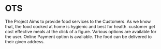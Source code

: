 # OTS
The Project Aims to provide food services to the Customers. 
 As we know that, the food cooked at home is hygienic and best for health. 
 customer get cost effective meals at the click of a figure.
 Various options are available for the user.
 Online Payment option is avaliable.
 The food can be delivered to their given address.

